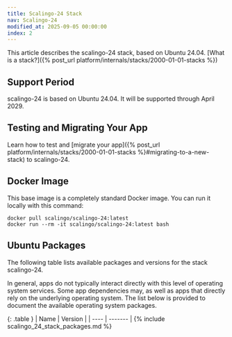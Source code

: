 ```yaml
---
title: Scalingo-24 Stack
nav: Scalingo-24
modified_at: 2025-09-05 00:00:00
index: 2
---
```


This article describes the scalingo-24 stack, based on Ubuntu 24.04. [What is a stack?]({% post_url platform/internals/stacks/2000-01-01-stacks %})

## Support Period

scalingo-24 is based on Ubuntu 24.04. It will be supported through April 2029.

## Testing and Migrating Your App

Learn how to test and [migrate your app]({% post_url platform/internals/stacks/2000-01-01-stacks %}#migrating-to-a-new-stack) to scalingo-24.

## Docker Image

This base image is a completely standard Docker image. You can run it locally with this command:

```
docker pull scalingo/scalingo-24:latest
docker run --rm -it scalingo/scalingo-24:latest bash
```

## Ubuntu Packages

The following table lists available packages and versions for the stack scalingo-24.

In general, apps do not typically interact directly with this level of operating system services. Some app dependencies may, as well as apps that directly rely on the underlying operating system. The list below is provided to document the available operating system packages.

<div class="overflow-horizontal-content" markdown="1">
{: .table }
| Name | Version |
| ---- | ------- |
{% include scalingo_24_stack_packages.md %}
</div>
